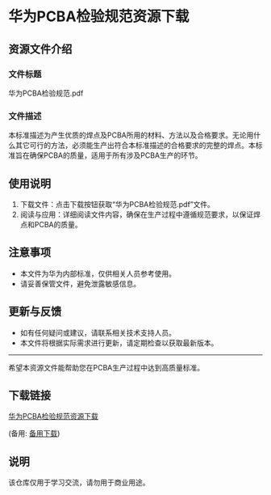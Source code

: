 # 华为PCBA检验规范资源下载

## 资源文件介绍

### 文件标题
华为PCBA检验规范.pdf

### 文件描述
本标准描述为产生优质的焊点及PCBA所用的材料、方法以及合格要求。无论用什么其它可行的方法，必须能生产出符合本标准描述的合格要求的完整的焊点。本标准旨在确保PCBA的质量，适用于所有涉及PCBA生产的环节。

## 使用说明
1. 下载文件：点击下载按钮获取“华为PCBA检验规范.pdf”文件。
2. 阅读与应用：详细阅读文件内容，确保在生产过程中遵循规范要求，以保证焊点和PCBA的质量。

## 注意事项
- 本文件为华为内部标准，仅供相关人员参考使用。
- 请妥善保管文件，避免泄露敏感信息。

## 更新与反馈
- 如有任何疑问或建议，请联系相关技术支持人员。
- 本文件将根据实际需求进行更新，请定期检查以获取最新版本。

---

希望本资源文件能帮助您在PCBA生产过程中达到高质量标准。

## 下载链接
[华为PCBA检验规范资源下载](https://pan.quark.cn/s/896cfb4adb62) 

(备用: [备用下载](https://pan.baidu.com/s/1WFI1e_i_QwRYOhSY5kuh6Q?pwd=1234))

## 说明

该仓库仅用于学习交流，请勿用于商业用途。
